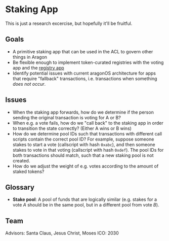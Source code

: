 # Staking App

This is just a research excercise, but hopefully it'll be fruitful.

## Goals

- A primitive staking app that can be used in the ACL to govern other things in Aragon
- Be flexible enough to implement token-curated registries with the voting app and the [registry app](https://github.com/aragonlabs/registry)
- Identify potential issues with current aragonOS architecture for apps that require "fallback" transactions, i.e. transactions when something *does not occur*.

## Issues

- When the staking app forwards, how do we determine if the person sending the original transaction is voting for A or B?
- When e.g. a vote fails, how do we "call back" to the staking app in order to transition the state correctly? (Either A wins or B wins)
- How do we determine pool IDs such that transactions with different call scripts contain the correct pool ID? For example, suppose someone stakes to start a vote (callscript with hash `0xabc`), and then someone stakes to vote in that voting (callscript with hash `0xdef`). The pool IDs for both transactions should match, such that a new staking pool is not created.
- How do we adjust the weight of e.g. votes according to the amount of staked tokens?

## Glossary

- **Stake pool**: A pool of funds that are logically similar (e.g. stakes for a vote *A* should be in the same pool, but in a different pool from vote *B*).

## Team

Advisors: Santa Claus, Jesus Christ, Moses
ICO: 2030
